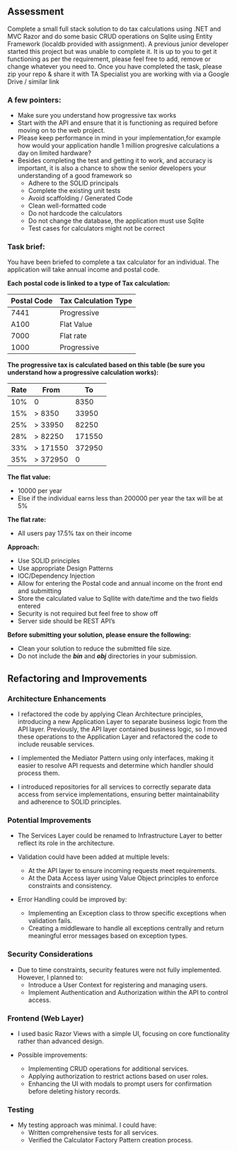 ﻿## Assessment

Complete a small full stack solution to do tax calculations using .NET and MVC Razor and do some basic CRUD
operations on Sqlite using Entity Framework (localdb provided with assignment).
A previous junior developer started this project but was unable to complete it.
It is up to you to get it functioning as per the requirement, please feel free to add, remove or change whatever you need to.
Once you have completed the task, please zip your repo & share it with TA Specialist you are working with via a Google Drive / similar link

### A few pointers:

* Make sure you understand how progressive tax works
* Start with the API and ensure that it is functioning as required before moving on to the web project.
* Please keep performance in mind in your implementation,for example how would your application handle 1 million progresive calculations a day on limited hardware?
* Besides completing the test and getting it to work, and accuracy is important, it is also a chance to show the senior developers your understanding of a good framework so
  * Adhere to the SOLID principals
  * Complete the existing unit tests
  * Avoid scaffolding / Generated Code
  * Clean well-formatted code
  * Do not hardcode the calculators
  * Do not change the database, the application must use Sqlite
  * Test cases for calculators might not be correct

### Task brief:

You have been briefed to complete a tax calculator for an individual. The application will take annual income and postal code.

**Each postal code is linked to a type of Tax calculation:**

| Postal Code | Tax Calculation Type |
|-------------|----------------------|
| 7441        | Progressive          |
| A100        | Flat Value           |
| 7000        | Flat rate            |
| 1000        | Progressive          |

**The progressive tax is calculated based on this table (be sure you understand how a progressive calculation works):**

| Rate | From      | To     | 
|------|-----------|--------|
| 10%  | 0         | 8350   |
| 15%  | \> 8350      | 33950  |    
| 25%  | \> 33950     | 82250  |                      
| 28%  | \> 82250     | 171550 |  
| 33%  | \> 171550    | 372950 | 
| 35%  | \> 372950 | 0      |


**The flat value:**
* 10000 per year
* Else if the individual earns less than 200000 per year the tax will be at 5%

**The flat rate:**
* All users pay 17.5% tax on their income

**Approach:**
* Use SOLID principles
* Use appropriate Design Patterns
* IOC/Dependency Injection
* Allow for entering the Postal code and annual income on the front end and submitting
* Store the calculated value to Sqllite with date/time and the two fields entered
* Security is not required but feel free to show off
* Server side should be REST API’s

**Before submitting your solution, please ensure the following:**
* Clean your solution to reduce the submitted file size.
* Do not include the ***bin*** and ***obj*** directories in your submission.



## Refactoring and Improvements

### Architecture Enhancements

* I refactored the code by applying Clean Architecture principles, introducing a new Application Layer to separate business logic from the API layer. Previously, the API layer contained business logic, so I moved these operations to the Application Layer and refactored the code to include reusable services.

* I implemented the Mediator Pattern using only interfaces, making it easier to resolve API requests and determine which handler should process them.

* I introduced repositories for all services to correctly separate data access from service implementations, ensuring better maintainability and adherence to SOLID principles.


### Potential Improvements

* The Services Layer could be renamed to Infrastructure Layer to better reflect its role in the architecture.

* Validation could have been added at multiple levels:
    * At the API layer to ensure incoming requests meet requirements.
    * At the Data Access layer using Value Object principles to enforce constraints and consistency.

* Error Handling could be improved by:
    * Implementing an Exception class to throw specific exceptions when validation fails.
    * Creating a middleware to handle all exceptions centrally and return meaningful error messages based on exception types.

### Security Considerations

* Due to time constraints, security features were not fully implemented. However, I planned to:
  * Introduce a User Context for registering and managing users.
  * Implement Authentication and Authorization within the API to control access.

### Frontend (Web Layer)
* I used basic Razor Views with a simple UI, focusing on core functionality rather than advanced design.

* Possible improvements:
  * Implementing CRUD operations for additional services.
  * Applying authorization to restrict actions based on user roles.
  * Enhancing the UI with modals to prompt users for confirmation before deleting history records.

### Testing

* My testing approach was minimal. I could have:
  * Written comprehensive tests for all services.
  * Verified the Calculator Factory Pattern creation process.

